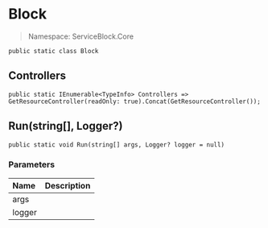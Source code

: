 # Block

> Namespace: ServiceBlock.Core

```text
public static class Block
```

## Controllers

```text
public static IEnumerable<TypeInfo> Controllers => GetResourceController(readOnly: true).Concat(GetResourceController());
```

## Run\(string\[\], Logger?\)

```text
public static void Run(string[] args, Logger? logger = null)
```

### Parameters

| Name | Description |
| :--- | :--- |
| args |  |
| logger |  |

